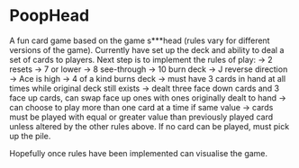 # PoopHead

A fun card game based on the game s***head (rules vary for different versions of the game). 
Currently have set up the deck and ability to deal a set of cards to players. 
Next step is to implement the rules of play:
        -> 2 resets 
        -> 7 or lower
        -> 8 see-through
        -> 10 burn deck
        -> J reverse direction
        -> Ace is high
        -> 4 of a kind burns deck
        -> must have 3 cards in hand at all times while original deck still 
           exists
        -> dealt three face down cards and 3 face up cards, can swap face up 
           ones with ones originally dealt to hand
        -> can choose to play more than one card at a time if same value
        -> cards must be played with equal or greater value than previously 
           played card unless altered by the other rules above. If no card can 
           be played, must pick up the pile.

Hopefully once rules have been implemented can visualise the game.

